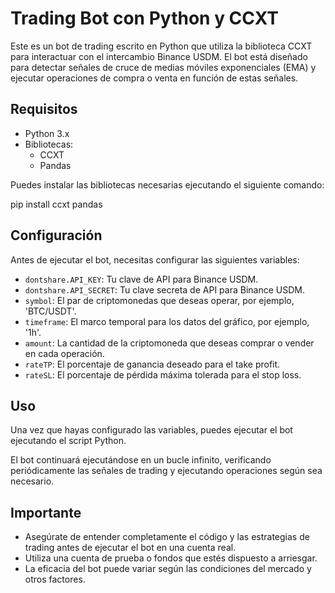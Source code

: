 # Trading Bot con Python y CCXT

Este es un bot de trading escrito en Python que utiliza la biblioteca CCXT para interactuar con el intercambio Binance USDM. El bot está diseñado para detectar señales de cruce de medias móviles exponenciales (EMA) y ejecutar operaciones de compra o venta en función de estas señales.

## Requisitos

- Python 3.x
- Bibliotecas:
  - CCXT
  - Pandas

Puedes instalar las bibliotecas necesarias ejecutando el siguiente comando:

pip install ccxt pandas

## Configuración

Antes de ejecutar el bot, necesitas configurar las siguientes variables:

- `dontshare.API_KEY`: Tu clave de API para Binance USDM.
- `dontshare.API_SECRET`: Tu clave secreta de API para Binance USDM.
- `symbol`: El par de criptomonedas que deseas operar, por ejemplo, 'BTC/USDT'.
- `timeframe`: El marco temporal para los datos del gráfico, por ejemplo, '1h'.
- `amount`: La cantidad de la criptomoneda que deseas comprar o vender en cada operación.
- `rateTP`: El porcentaje de ganancia deseado para el take profit.
- `rateSL`: El porcentaje de pérdida máxima tolerada para el stop loss.

## Uso

Una vez que hayas configurado las variables, puedes ejecutar el bot ejecutando el script Python.

El bot continuará ejecutándose en un bucle infinito, verificando periódicamente las señales de trading y ejecutando operaciones según sea necesario.

## Importante

- Asegúrate de entender completamente el código y las estrategias de trading antes de ejecutar el bot en una cuenta real.
- Utiliza una cuenta de prueba o fondos que estés dispuesto a arriesgar.
- La eficacia del bot puede variar según las condiciones del mercado y otros factores.
